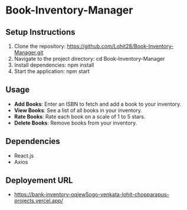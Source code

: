 # Book-Inventory-Manager

## Setup Instructions

1. Clone the repository: https://github.com/Lohit28/Book-Inventory-Manager.git
2. Navigate to the project directory: cd Book-Inventory-Manager
3. Install dependencies: npm install
4. Start the application: npm start

## Usage

- **Add Books**: Enter an ISBN to fetch and add a book to your inventory.
- **View Books**: See a list of all books in your inventory.
- **Rate Books**: Rate each book on a scale of 1 to 5 stars.
- **Delete Books**: Remove books from your inventory.

## Dependencies

- React.js
- Axios

## Deployement URL

- https://bank-inventory-oqjew5ogo-venkata-lohit-chopparapus-projects.vercel.app/